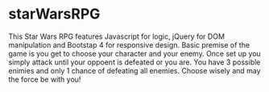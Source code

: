 # starWarsRPG

This Star Wars RPG features Javascript for logic, jQuery for DOM manipulation and Bootstap 4 for responsive design. Basic premise of the game is you get to choose your character and your enemy. Once set up you simply attack until your oppoent is defeated or you are. You have 3 possible enimies and only 1 chance of defeating all enemies. Choose wisely and may the force be with you!